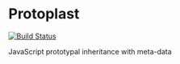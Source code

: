 # Protoplast

[![Build Status](https://travis-ci.org/ifrost/protoplast.svg?branch=master)](https://travis-ci.org/ifrost/protoplast)

JavaScript prototypal inheritance with meta-data


